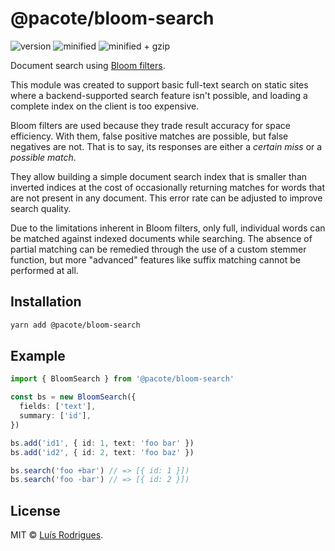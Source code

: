 # @pacote/bloom-search

![version](https://badgen.net/npm/v/@pacote/bloom-search)
![minified](https://badgen.net/bundlephobia/min/@pacote/bloom-search)
![minified + gzip](https://badgen.net/bundlephobia/minzip/@pacote/bloom-search)

Document search using [Bloom filters](../bloom-filter/).

This module was created to support basic full-text search on static sites
where a backend-supported search feature isn't possible, and loading a
complete index on the client is too expensive.

Bloom filters are used because they trade result accuracy for space
efficiency. With them, false positive matches are possible, but false
negatives are not. That is to say, its responses are either a _certain miss_
or a _possible match_.

They allow building a simple document search index that is smaller than
inverted indices at the cost of occasionally returning matches for words that
are not present in any document. This error rate can be adjusted to improve
search quality.

Due to the limitations inherent in Bloom filters, only full, individual words
can be matched against indexed documents while searching. The absence of
partial matching can be remedied through the use of a custom stemmer
function, but more "advanced" features like suffix matching cannot be
performed at all.

## Installation

```bash
yarn add @pacote/bloom-search
```

## Example

```typescript
import { BloomSearch } from '@pacote/bloom-search'

const bs = new BloomSearch({
  fields: ['text'],
  summary: ['id'],
})

bs.add('id1', { id: 1, text: 'foo bar' })
bs.add('id2', { id: 2, text: 'foo baz' })

bs.search('foo +bar') // => [{ id: 1 }])
bs.search('foo -bar') // => [{ id: 2 }])
```

## License

MIT © [Luís Rodrigues](https://goblindegook.com).
